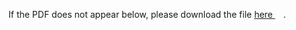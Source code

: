 
If the PDF does not appear below, please download the file [here <img src="https://upload.wikimedia.org/wikipedia/commons/6/64/Icon_External_Link.png" width="13px"/>](../out/lectures/Math%20Camp%202023%20Lecture%205%20-%20Constrained%20Optimization,%20Envelope%20Theorem,%20Integration.pdf).

<object data="../out/lectures/Math%20Camp%202023%20Lecture%205%20-%20Constrained%20Optimization,%20Envelope%20Theorem,%20Integration.pdf" type="application/pdf" width="100%"  style="height:100vh" >
    <embed src="../out/lectures/Math%20Camp%202023%20Lecture%205%20-%20Constrained%20Optimization,%20Envelope%20Theorem,%20Integration.pdf#pagemode=0&navpanes=0"></embed>
</object>
